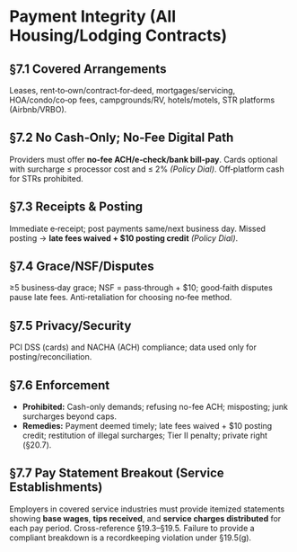 # Payment Integrity (All Housing/Lodging Contracts)

## §7.1 Covered Arrangements
Leases, rent‑to‑own/contract‑for‑deed, mortgages/servicing, HOA/condo/co‑op fees, campgrounds/RV, hotels/motels, STR platforms (Airbnb/VRBO).

## §7.2 No Cash‑Only; No‑Fee Digital Path
Providers must offer **no‑fee ACH/e‑check/bank bill‑pay**. Cards optional with surcharge ≤ processor cost and ≤ 2% *(Policy Dial)*. Off‑platform cash for STRs prohibited.

## §7.3 Receipts & Posting
Immediate e‑receipt; post payments same/next business day. Missed posting → **late fees waived + $10 posting credit** *(Policy Dial)*.

## §7.4 Grace/NSF/Disputes
≥5 business‑day grace; NSF = pass‑through + $10; good‑faith disputes pause late fees. Anti‑retaliation for choosing no‑fee method.

## §7.5 Privacy/Security
PCI DSS (cards) and NACHA (ACH) compliance; data used only for posting/reconciliation.

## §7.6 Enforcement
- **Prohibited:** Cash-only demands; refusing no-fee ACH; misposting; junk surcharges beyond caps.
- **Remedies:** Payment deemed timely; late fees waived + $10 posting credit; restitution of illegal surcharges; Tier II penalty; private right (§20.7).

## §7.7 Pay Statement Breakout (Service Establishments)
Employers in covered service industries must provide itemized statements showing **base wages**, **tips received**, and **service charges distributed** for each pay period. Cross-reference §19.3–§19.5. Failure to provide a compliant breakdown is a recordkeeping violation under §19.5(g).